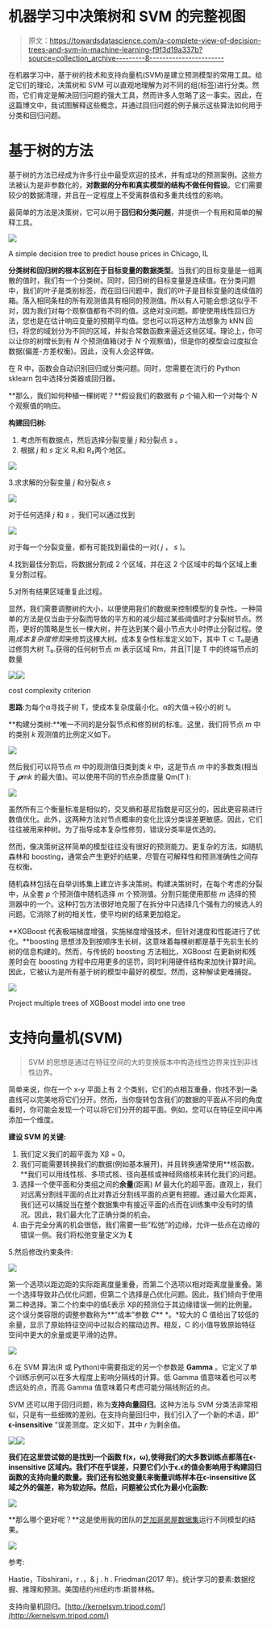 # 机器学习中决策树和 SVM 的完整视图

> 原文：<https://towardsdatascience.com/a-complete-view-of-decision-trees-and-svm-in-machine-learning-f9f3d19a337b?source=collection_archive---------8----------------------->

在机器学习中，基于树的技术和支持向量机(SVM)是建立预测模型的常用工具。给定它们的理论，决策树和 SVM 可以直观地理解为对不同的组(标签)进行分类。然而，它们肯定是解决回归问题的强大工具，然而许多人忽略了这一事实。因此，在这篇博文中，我试图解释这些概念，并通过回归问题的例子展示这些算法如何用于分类和回归问题。

# **基于树的方法**

基于树的方法已经成为许多行业中最受欢迎的技术，并有成功的预测案例。这些方法被认为是非参数化的，**对数据的分布和真实模型的结构不做任何假设**。它们需要较少的数据清理，并且在一定程度上不受离群值和多重共线性的影响。

最简单的方法是决策树，它可以用于**回归和分类问题**，并提供一个有用和简单的解释工具。

![](img/e4ad557daf3c6b56e6dcf85b6dbd5e64.png)

A simple decision tree to predict house prices in Chicago, IL

**分类树和回归树的根本区别在于目标变量的数据类型**。当我们的目标变量是一组离散的值时，我们有一个分类树。同时，回归树的目标变量是连续值。在分类问题中，我们的叶子是类别标签，而在回归问题中，我们的叶子是目标变量的连续值的箱。落入相同条柱的所有观测值具有相同的预测值。所以有人可能会想:这似乎不对，因为我们对每个观察值都有不同的值。这绝对没问题。即使使用线性回归方法，您也是在估计响应变量的预期平均值。您也可以将这种方法想象为 kNN 回归，将您的域划分为不同的区域，并拟合常数函数来逼近这些区域。理论上，你可以让你的树增长到有 *N* 个预测值箱(对于 *N* 个观察值)，但是你的模型会过度拟合数据(偏差-方差权衡)。因此，没有人会这样做。

在 R 中，函数会自动识别回归或分类问题。同时，您需要在流行的 Python sklearn 包中选择分类器或回归器。

**那么，我们如何种植一棵树呢？**假设我们的数据有 *p* 个输入和一个对每个 *N* 个观察值的响应。

**构建回归树:**

1.  考虑所有数据点，然后选择分裂变量 *j* 和分裂点 *s* 。
2.  根据 *j* 和 *s* 定义 R₁和 R₂两个地区。

![](img/79cdfaf586c782ff80142451360ca061.png)

3.求求解的分裂变量 *j* 和分裂点 *s*

![](img/3adcbd56688dfe9deab49b6c87df2538.png)

对于任何选择 *j* 和 *s* ，我们可以通过找到

![](img/116b13cd568a2c69cb49dbf986a6da88.png)

对于每一个分裂变量，都有可能找到最佳的一对( *j* ， *s* )。

4.找到最佳分割后，将数据分割成 2 个区域，并在这 2 个区域中的每个区域上重复分割过程。

5.对所有结果区域重复此过程。

显然，我们需要调整树的大小，以便使用我们的数据来控制模型的复杂性。一种简单的方法是仅当由于分裂而导致的平方和的减少超过某些阈值时才分裂树节点。然而，更好的策略是生长一棵大树，并在达到某个最小节点大小时停止分裂过程。使用*成本复杂度修剪*来修剪这棵大树。成本复杂性标准定义如下，其中 T ⊂ T₀是通过修剪大树 T₀.获得的任何树节点 *m* 表示区域 Rm，并且|T|是 T 中的终端节点的数量

![](img/8a238da2403385bbe6fda67a38e22a07.png)![](img/05df5f2ab5143ca20dd53a934f330b0a.png)

cost complexity criterion

**思路**:为每个α寻找子树 T，使成本复杂度最小化。α的大值→较小的树 t。

**构建分类树:**唯一不同的是分裂节点和修剪树的标准。这里，我们将节点 *m* 中的类别 *k* 观测值的比例定义如下。

![](img/473465f5eab07d156c4a400b1a6319d9.png)

然后我们可以将节点 *m* 中的观测值归类到类 *k* 中，这是节点 *m* 中的多数类(相当于 *𝝆mk* 的最大值)。可以使用不同的节点杂质度量 Qm(T ):

![](img/11fd3eb2cc4999ca75d35f7633d57e1c.png)

虽然所有三个衡量标准是相似的，交叉熵和基尼指数是可区分的，因此更容易进行数值优化。此外，这两种方法对节点概率的变化比误分类误差更敏感。因此，它们往往被用来种树。为了指导成本复杂性修剪，错误分类率是优选的。

然而，像决策树这样简单的模型往往没有很好的预测能力。更复杂的方法，如随机森林和 boosting，通常会产生更好的结果，尽管在可解释性和预测准确性之间存在权衡。

随机森林包括在自举训练集上建立许多决策树。构建决策树时，在每个考虑的分裂中，从全套 *p* 个预测值中随机选择 *m* 个预测值。分割只能使用那些 *m* 选择的预测器中的一个。这种打包方法很好地克服了在拆分中只选择几个强有力的候选人的问题。它消除了树的相关性，使平均树的结果更加稳定。

**XGBoost 代表极端梯度增强，实施梯度增强技术，但针对速度和性能进行了优化。**boosting 思想涉及到按顺序生长树，这意味着每棵树都是基于先前生长的树的信息构建的。然而，与传统的 boosting 方法相比，XGBoost 在更新树和残差时会在 boosting 方程中应用更多的惩罚，同时利用硬件结构来加快计算时间。因此，它被认为是所有基于树的模型中最好的模型。然而，这种解读更难捕捉。

![](img/053357952f78c3005f6b9490defc3351.png)

Project multiple trees of XGBoost model into one tree

# 支持向量机(SVM)

> SVM 的思想是通过在特征空间的大的变换版本中构造线性边界来找到非线性边界。

简单来说，你在一个 x-y 平面上有 2 个类别，它们的点相互重叠，你找不到一条直线可以完美地将它们分开。然而，当你旋转包含我们的数据的平面从不同的角度看时，你可能会发现一个可以将它们分开的超平面。例如，您可以在特征空间中再添加一个维度。

**建设 SVM 的关键:**

1.  我们定义我们的超平面为 Xβ = 0。
2.  我们可能需要转换我们的数据(例如基本展开)，并且转换通常使用**核函数。**我们可以用线性核、多项式核、径向基核或神经网络核来转化我们的问题。
3.  选择一个使平面和分类组之间的**余量**(距离) *M* 最大化的超平面。直观上，我们对远离分割线平面的点比对靠近分割线平面的点更有把握。通过最大化距离，我们还可以捕捉当在整个数据集中有接近平面的点而在训练集中没有时的情况。因此，我们最大化了正确分类的机会。
4.  由于完全分离的机会很低，我们需要一些“松弛”的边缘，允许一些点在边缘的错误一侧。我们将松弛变量定义为 **ξ**

5.然后修改约束条件:

![](img/ec59d6ee41b6c8e8b2f4cc30c3c8ef2f.png)

第一个选项以距边距的实际距离度量重叠，而第二个选项以相对距离度量重叠。第一个选择导致非凸优化问题，但第二个选择是凸优化问题。因此，我们倾向于使用第二种选择。第二个约束中的值ξ表示 Xβ的预测位于其边缘错误一侧的比例量。这个误分类容限的调整参数称为**“成本”参数 *C*** *。*较大的 C 值给出了较低的余量，显示了原始特征空间中过拟合的摆动边界。相反，C 的小值导致原始特征空间中更大的余量或更平滑的边界。

![](img/2c1a9cf599168092c9897d93710fd7a4.png)

6.在 SVM 算法(R 或 Python)中需要指定的另一个参数是 **Gamma** 。它定义了单个训练示例可以在多大程度上影响分隔线的计算。低 Gamma 值意味着也可以考虑远处的点，而高 Gamma 值意味着只考虑可能分隔线附近的点。

SVM 还可以用于回归问题，称为**支持向量回归**。这种方法与 SVM 分类法非常相似，只是有一些细微的差别。在支持向量回归中，我们引入了一个新的术语，即“ **ϵ-insensitive** ”误差测度。定义如下，其中 *r* 为剩余值。

![](img/714ed33afc84d50c107212e1939469b1.png)![](img/981f3e9452fd85b4074ed562e5ec7875.png)

**我们在这里尝试做的是找到一个函数 f(x，ω),使得我们的大多数训练点都落在ϵ-insensitive 区域内。我们不在乎误差，只要它们小于ϵ.ϵ的值会影响用于构建回归函数的支持向量的数量。我们还有松弛变量ξ来衡量训练样本在ϵ-insensitive 区域之外的偏差，称为软边际。然后，问题被公式化为最小化函数:**

![](img/6551e791d7fb25c5f82174e4d9146018.png)

**那么哪个更好呢？**这是使用我的团队的[芝加哥房屋数据集](https://github.com/mathewjamesa/HousingPrice)运行不同模型的结果。

![](img/211c17cb0ff31269adadd70a63c7989a.png)

参考:

Hastie，Tibshirani，r .，& j . h . Friedman(2017 年)。统计学习的要素:数据挖掘、推理和预测。美国纽约州纽约市:斯普林格。

支持向量机回归。[http://kernelsvm.tripod.com/](http://kernelsvm.tripod.com/)